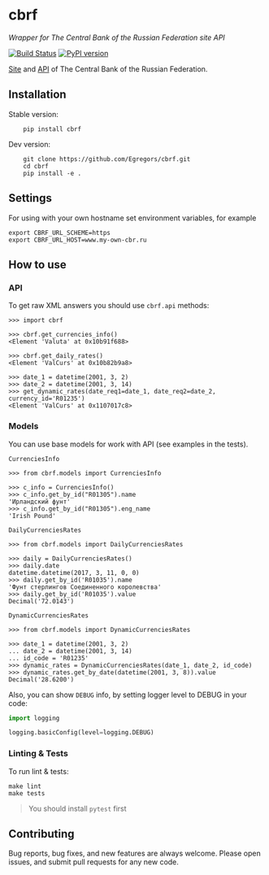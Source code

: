 # cbrf

_Wrapper for The Central Bank of the Russian Federation site API_

[![Build Status](https://github.com/egregors/cbrf/actions/workflows/python-package.yml/badge.svg)](https://github.com/egregors/cbrf/actions)
[![PyPI version](https://badge.fury.io/py/cbrf.svg)](https://badge.fury.io/py/cbrf)

[Site](https://www.cbr.ru/) and [API](https://www.cbr.ru/scripts/Root.asp?PrtId=SXML)
of The Central Bank of the Russian Federation.

## Installation

Stable version:

```
    pip install cbrf
```

Dev version:

```
    git clone https://github.com/Egregors/cbrf.git
    cd cbrf
    pip install -e .
```

## Settings

For using with your own hostname set environment variables, for example

```
export CBRF_URL_SCHEME=https
export CBRF_URL_HOST=www.my-own-cbr.ru
```

## How to use

### API

To get raw XML answers you should use `cbrf.api` methods:

```
>>> import cbrf

>>> cbrf.get_currencies_info()
<Element 'Valuta' at 0x10b91f688>

>>> cbrf.get_daily_rates()
<Element 'ValCurs' at 0x10b82b9a8>

>>> date_1 = datetime(2001, 3, 2)
>>> date_2 = datetime(2001, 3, 14)
>>> get_dynamic_rates(date_req1=date_1, date_req2=date_2, currency_id='R01235')
<Element 'ValCurs' at 0x1107017c8>
```

### Models

You can use base models for work with API (see examples in the tests).

`CurrenciesInfo`

```
>>> from cbrf.models import CurrenciesInfo

>>> c_info = CurrenciesInfo()
>>> c_info.get_by_id("R01305").name
'Ирландский фунт'
>>> c_info.get_by_id("R01305").eng_name
'Irish Pound'
```

`DailyCurrenciesRates`

```
>>> from cbrf.models import DailyCurrenciesRates

>>> daily = DailyCurrenciesRates()
>>> daily.date
datetime.datetime(2017, 3, 11, 0, 0)
>>> daily.get_by_id('R01035').name
'Фунт стерлингов Соединенного королевства'
>>> daily.get_by_id('R01035').value
Decimal('72.0143')
```

`DynamicCurrenciesRates`

```
>>> from cbrf.models import DynamicCurrenciesRates

>>> date_1 = datetime(2001, 3, 2)
... date_2 = datetime(2001, 3, 14)
... id_code = 'R01235'
>>> dynamic_rates = DynamicCurrenciesRates(date_1, date_2, id_code)
>>> dynamic_rates.get_by_date(datetime(2001, 3, 8)).value
Decimal('28.6200')
```

Also, you can show `DEBUG` info, by setting logger level to DEBUG in your code:
```python
import logging

logging.basicConfig(level=logging.DEBUG)
```

### Linting & Tests

To run lint & tests:

```shell
make lint
make tests
```

> You should install `pytest` first

## Contributing

Bug reports, bug fixes, and new features are always welcome.
Please open issues, and submit pull requests for any new code.
